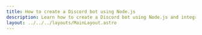 ```yaml
---
title: How to create a Discord bot using Node.js
description: Learn how to create a Discord bot using Node.js and integrate it with Discord.
layout: ../../../layouts/MainLayout.astro
---
```



